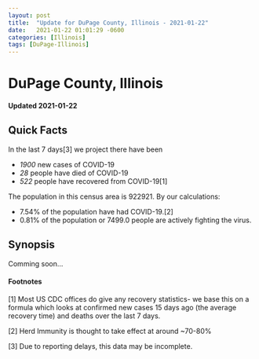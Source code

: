```yaml
---
layout: post
title:  "Update for DuPage County, Illinois - 2021-01-22"
date:   2021-01-22 01:01:29 -0600
categories: [Illinois]
tags: [DuPage-Illinois]
---
```


# DuPage County, Illinois
#### Updated 2021-01-22

## Quick Facts

In the last 7 days[3] we project there have been
- *1900* new cases of COVID-19
- *28* people have died of COVID-19
- *522* people have recovered from COVID-19[1]

The population in this census area is 922921. By our calculations:
- 7.54% of the population have had COVID-19.[2]
- 0.81% of the population or 7499.0 people are actively fighting the virus.

## Synopsis

Comming soon...


#### Footnotes

[1] Most US CDC offices do give any recovery statistics- we base this on a formula which looks at confirmed new cases
15 days ago (the average recovery time) and deaths over the last 7 days.

[2] Herd Immunity is thought to take effect at around ~70-80%

[3] Due to reporting delays, this data may be incomplete.
 
    